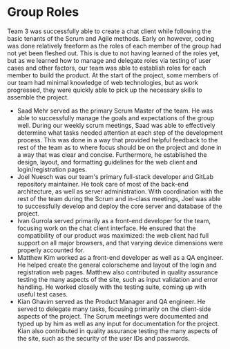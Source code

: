 # Group Roles
Team 3 was successfully able to create a chat client while following the basic tenants of the Scrum and Agile methods. Early on however, coding was done relatively freeform as the roles of each member of the group had not yet been fleshed out. This is due to not having learned of the roles yet, but as we learned how to manage and delegate roles via testing of user cases and other factors, our team was able to establish roles for each member to build the product. At the start of the project, some members of our team had minimal knowledge of web technologies, but as work progressed, they were quickly able to pick up the necessary skills to assemble the project.
 * Saad Mehr served as the primary Scrum Master of the team. He was able to successfully manage the goals and expectations of the group well. During our weekly scrum meetings, Saad was able to effectively determine what tasks needed attention at each step of the development process. This was done in a way that provided helpful feedback to the rest of the team as to where focus should be on the project and done in a way that was clear and concise. Furthermore, he established the design, layout, and formatting guidelines for the web client and login/registration pages.
 * Joel Nuesch was our team's primary full-stack developer and GitLab repository maintainer. He took care of most of the back-end architecture, as well as server administration. With coordination with the rest of the team during the Scrum and in-class meetings, Joel was able to successfully develop and deploy the core server and database of the project.
 * Ivan Gurrola served primarily as a front-end developer for the team, focusing work on the chat client interface. He ensured that the compatibility of our product was maximized: the web client had full support on all major browsers, and that varying device dimensions were properly accounted for.
 * Matthew Kim worked as a front-end developer as well as a QA engineer. He helped create the general colorscheme and layout of the login and registration web pages. Matthew also contributed in quality assurance testing the many aspects of the site, such as input validation and error handling. He worked closely with the testing suite, coming up with useful test cases.
 * Kian Ghavim served as the Product Manager and QA engineer. He served to delegate many tasks, focusing primarily on the client-side aspects of the project. The Scrum meetings were documented and typed up by him as well as any input for documentation for the project. Kian also contributed in quality assurance testing the many aspects of the site, such as the security of the user IDs and passwords.